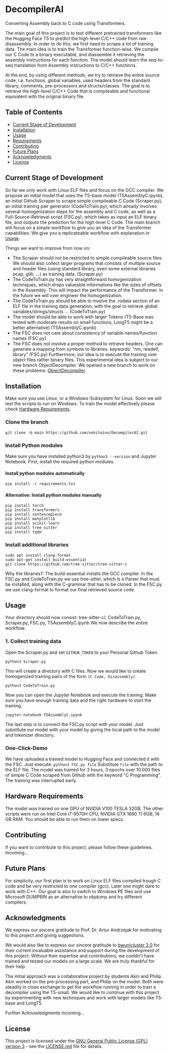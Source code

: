 # DecompilerAI
Converting Assembly back to C code using Transformers.

The main goal of this project is to test different pretrained transformers like the Hugging Face T5 to predict the high-level C/C++ code from raw disassembly.
In order to do this, we first need to scrape a lot of training data. The main idea is to train the Transformer function-wise. We compile our C Code to a binary executable, and diassemble it retrieving the assembly instructions for each function. The model should learn the seq-to-seq translation from Assembly instructions to C/C++ functions.

At the end, by using different methods, we try to retrieve the entire source code, i.e. functions, global variables, used headers from the standard library, comments, pre-processors and structs/classes.
The goal is to retrieve the high-level C/C++ Code that is compileable and functional equivalent with the original binary file.

## Table of Contents
- [Current Stage of Development](#current-stage-of-development)
- [Installation](#installation)
- [Usage](#usage)
- [Requirements](#hardwarerequirements)
- [Contributing](#contributing)
- [Future Plans](#future-plans)
- [Acknowledgments](#acknowledgments)
- [License](#license)
## Current Stage of Development
So far we only work with Linux ELF files and focus on the GCC compiler. We propose an initial model that uses the T5-base model (T5AssemblyC.ipynb), an initial Github Scraper to scrape simple compileable C Code (Scraper.py), an initial training pair generator (CodeToTrain.py), which already involves several homogenization steps for the assembly and C code, as well as a Full-Source-Retrieval script (FSC.py), which takes as input an ELF binary file, and outputs the prediction for the high-level C Code. The main branch will focus on a simple workflow to give you an idea of the Transformer capabilities. We give you a replicateable workflow with explanation in [Usage](#usage).

Things we want to improve from now on:
- The Scraper should not be restricted to simple compileable source files. We should also collect larger programs that consists of multiple source and header files (using standard library, even some external libraries pcap, glib, ...) as training data. (Scraper.py)
- The CodeToTrain.py has very straightforward homogenization techniques, which drops valueable informations like the sizes of offsets in the Assembly. This will impact the performance of the Transformer. In the future we will over engineer the homogenization.
- The CodeToTrain.py should be able to involve the .rodata section of an ELF file in the training data generation, with the goal to retrieve global variables/strings/structs ... (CodeToTrain.py)
- The model should be able to work with larger Tokens (T5-Base was tested with moderate results on small functions, LongT5 might be a better alternative) (T5AssemblyC.ipynb)
- The FSC does not care about consistency of variable names/function names (FSC.py)
- The FSC does not involve a proper method to retrieve headers. One can generate a mapping from symbols to libraries. keywords: "nm, readelf, library" (FSC.py)
Furthermore, our idea is to execute the training over object files rather binary files. This experimental idea is subject to our new branch ObjectDecompiler.
We opened a new branch to work on these problems: [ObjectDecompiler](https://github.com/nokitoino/DecompilerAI/tree/ObjectDecompiler).

## Installation
Make sure you use Linux, or a Windows-Subsystem for Linux. Soon we will test the scripts to run on Windows. To train the model effectively please check [Hardware Requirements](#hardwarerequirements).
### Clone the branch
```
git clone -b main https://github.com/nokitoino/DecompilerAI.git
```
### Install Python modules
Make sure you have installed python3 by  `python3 --version` and Jupyter Notebook.
First, install the required python modules.
#### Install python modules automatically
```
pip install -r requirements.txt
```
#### Alternative: Install python modules manually
```
pip install torch
pip install transformers
pip install sentencepiece
pip install matplotlib
pip install scikit-learn
pip install tree_sitter
pip install tqdm

```

### Install additional libraries
```
sudo apt install clang-format
sudo apt-get install build-essential
git clone https://github.com/tree-sitter/tree-sitter-c
```
Why the libraries?: The build-essential installs the GCC compiler. In the FSC.py and CodeToTrain.py we use tree-sitter, which is a Parser that must be installed, along with the C-grammar that has to be cloned.
In the FSC.py we use clang-format to format our final retrieved source code.

## Usage
Your directory should now consist: tree-sitter-c/, CodeToTrain.py, Scraper.py, FSC.py, T5AssemblyC.ipynb
We now describe the entire workflow.
### 1. Collect training data
Open the Scraper.py and set `GITHUB_TOKEN` to your Personal Github Token.
```
python3 Scraper.py
```
This will create a directory with C files.
Now we would like to create homogenized training pairs of the form `(C Code, Disassembly)`.
```
python3 CodeToTrain.py
```
Now you can open the Jupyter Notebook and execute the training. Make sure you have enough training data and the right hardware to start the training.
```
jupyter-notebook T5AssemblyC.ipynb
```
The last step is to connect the FSC.py script with your model. Just substitute our model with your model by giving the local path to the model and tokenizer directory.
### One-Click-Demo
We have uploaded a trained model to Hugging Face and connected it with the FSC. Just execute:
```python3 FSC.py file```
Substitute `file` with the path to the ELF file.
The model was trained for 3 hours, 3 epochs over 10.000 files of simple C Code scraped from Github with the keyword "C Programming".
The training was interrupted early.

## Hardware Requirements
The model was trained on one GPU of NVIDIA V100 TESLA 32GB.
The other scripts were run on Intel Core i7-9570H CPU, NVIDIA GTX 1660 TI 6GB, 16 GB RAM. You should be able to run them on lower specs.

## Contributing
If you want to contribute to this project, please follow these guidelines. Incoming...

## Future Plans
For simplicity, our first plan is to work on Linux ELF files compiled trough C code and be very restricted to one compiler (gcc). Later one might dare to work with C++. Our goal is also to switch to Windows PE files and use Microsoft DUMPBIN as an alternative to objdump and try different compilers.

## Acknowledgments
We express our sincere gratitude to Prof. Dr. Artur Andrzejak for motivating to this project and giving suggestions.

We would also like to express our sincere gratitude to [bwunicluster 2.0](https://www.scc.kit.edu/dienste/bwUniCluster_2.0.php) for their current invaluable assistance and support during the development of this project. Without their expertise and contributions, we couldn't have trained and tested our models on a large scale. We are truly thankful for their help.

The initial approach was a collaborative project by students Akin and Philip.
Akin worked on the pre-processing part, and Philip on the model.
Both were steadily in close exchange to get the workflow running in order to train a decompiler using the T5-small.
We would like to continue with this project by experimenting with new techniques and work with larger models like T5-base and LongT5.

Further Acknowledgments incoming...

## License

This project is licensed under the [GNU General Public License (GPL) version 3](LICENSE.md) - see the [LICENSE.md](LICENSE.md) file for details.
